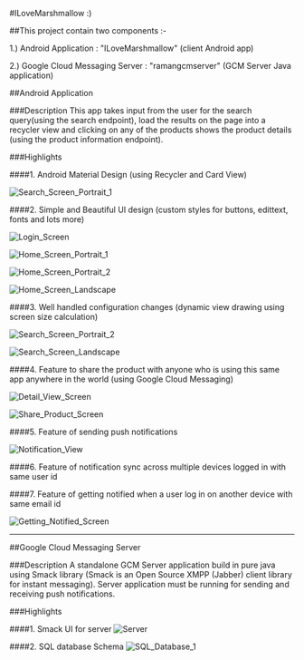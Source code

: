 #ILoveMarshmallow :)

##This project contain two components :-

1.) Android Application : "ILoveMarshmallow" (client Android app)

2.) Google Cloud Messaging Server : "ramangcmserver" (GCM Server Java application) 

##Android Application


###Description
This app takes input from the user for the search query(using the search endpoint), load the results on the page into a recycler view and clicking on any of the products shows the product details (using the product information endpoint).

###Highlights

####1. Android Material Design (using Recycler and Card View)

![Search_Screen_Portrait_1](https://github.com/ramanpreeet1990/zappos_ecommerce/blob/master/Images/Search_Screen_Portrait_1.jpg)



####2. Simple and Beautiful UI design (custom styles for buttons, edittext, fonts and lots more)

![Login_Screen](https://github.com/ramanpreeet1990/zappos_ecommerce/blob/master/Images/Login_Screen.jpg) 

![Home_Screen_Portrait_1](https://github.com/ramanpreeet1990/zappos_ecommerce/blob/master/Images/Home_Screen_Portrait_1.jpg) 

![Home_Screen_Portrait_2](https://github.com/ramanpreeet1990/zappos_ecommerce/blob/master/Images/Home_Screen_Portrait_2.jpg) 

![Home_Screen_Landscape](https://github.com/ramanpreeet1990/zappos_ecommerce/blob/master/Images/Home_Screen_Landscape.jpg)



####3. Well handled configuration changes (dynamic view drawing using screen size calculation)

![Search_Screen_Portrait_2](https://github.com/ramanpreeet1990/zappos_ecommerce/blob/master/Images/Search_Screen_Portrait_2.jpg) 

![Search_Screen_Landscape](https://github.com/ramanpreeet1990/zappos_ecommerce/blob/master/Images/Search_Screen_Landscape.jpg)



####4. Feature to share the product with anyone who is using this same app anywhere in the world (using Google Cloud Messaging)

![Detail_View_Screen](https://github.com/ramanpreeet1990/zappos_ecommerce/blob/master/Images/Detail_View_Screen.jpg)

![Share_Product_Screen](https://github.com/ramanpreeet1990/zappos_ecommerce/blob/master/Images/Share_Product_Screen.jpg)



####5. Feature of sending push notifications

![Notification_View](https://github.com/ramanpreeet1990/zappos_ecommerce/blob/master/Images/Notification_View.jpg)



####6. Feature of notification sync across multiple devices logged in with same user id



####7. Feature of getting notified when a user log in on another device with same email id

![Getting_Notified_Screen](https://github.com/ramanpreeet1990/zappos_ecommerce/blob/master/Images/Getting_Notified_Screen.jpg)


-------------------------------
##Google Cloud Messaging Server


###Description
A standalone GCM Server application build in pure java using Smack library (Smack is an Open Source XMPP (Jabber) client library for instant messaging). Server application must be running for sending and receiving push notifications.

###Highlights

####1. Smack UI for server
![Server](https://github.com/ramanpreeet1990/zappos_ecommerce/blob/master/Images/Server.png)



####2. SQL database Schema
![SQL_Database_1](https://github.com/ramanpreeet1990/zappos_ecommerce/blob/master/Images/Sql_database_1.png)

